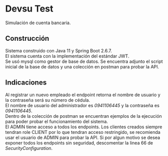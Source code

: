 # Devsu Test

Simulación de cuenta bancaria.

## Construcción

Sistema construido con Java 11 y Spring Boot 2.6.7.  
El sistema cuenta con la implementación del estándar JWT.  
Se usó mysql como gestor de base de datos.
Se encuentra adjunto el script inicial de la base de datos  y una colección en postman para probar la API.

## Indicaciones
Al registrar un nuevo empleado el endpoint retorna el nombre de usuario y la contraseña será su número de cédula.  
El nombre de usuario del administrador es *0941106445* y la contraseña es *0941106445*.  
Dentro de la colección de postman se encuentran ejemplos de la ejecución para poder probar el funcionamiento del sistema.  
El ADMIN tiene acceso a todos los endpoints. Los clientes creados siempre tendran role CLIENT por lo que tendran acceso restringido, se recomienda usar el usuario de ADMIN para probar la API.
Si por algun motivo se desea exponer todos los endpoints sin seguridad, descomentar la linea 66 de *SecurityConfiguration*.
